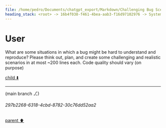```yaml
---
file: /home/pedro/Documents/chatgpt_export/Markdown/Challenging Bug Scenarios.md
heading_stack: <root> -> 16b4f038-f461-4bea-aab3-f16d97102976 -> System -> f030f68c-1381-4970-ab86-0ddb5dbec373 -> System -> aaa2a9a6-bc09-4eb8-ade3-de667199f255 -> User
---
```

# User

What are some situations in which a bug might be hard to understand and reproduce? Please think out, plan, and create some challenging and realistic scenarios in at most ~200 lines each. Code quality should vary (on purpose)

[child ⬇️](#297b2268-6318-4cbd-8782-30c76dd52aa2)

---

(main branch ⎇)
###### 297b2268-6318-4cbd-8782-30c76dd52aa2
[parent ⬆️](#aaa2a9a6-bc09-4eb8-ade3-de667199f255)
